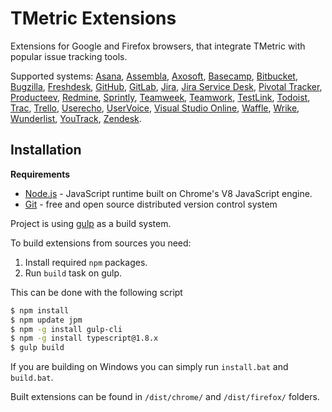 # TMetric Extensions
Extensions for Google and Firefox browsers, that integrate TMetric with popular issue tracking tools.

Supported systems: [Asana](https://asana.com/), [Assembla](https://www.assembla.com/), [Axosoft](https://www.axosoft.com/), [Basecamp](https://basecamp.com/), [Bitbucket](https://bitbucket.org/), [Bugzilla](https://www.bugzilla.org/), [Freshdesk](https://freshdesk.com/), [GitHub](https://github.com/), [GitLab](https://gitlab.com/), [Jira](https://www.atlassian.com/software/jira), [Jira Service Desk](https://www.atlassian.com/software/jira/service-desk), [Pivotal Tracker](https://www.pivotaltracker.com/), [Producteev](https://www.producteev.com/), [Redmine](https://www.redmine.org/), [Sprintly](https://sprint.ly/), [Teamweek](https://teamweek.com/), [Teamwork](https://www.teamwork.com/), [TestLink](http://testlink.org/), [Todoist](https://todoist.com), [Trac](https://trac.edgewall.org/), [Trello](https://trello.com/), [Userecho](http://userecho.com/), [UserVoice](https://www.uservoice.com/), [Visual Studio Online](https://www.visualstudio.com/), [Waffle](https://waffle.io/), [Wrike](https://www.wrike.com/), [Wunderlist](https://www.wunderlist.com/), [YouTrack](https://www.jetbrains.com/youtrack/), [Zendesk](https://www.zendesk.com).

## Installation
**Requirements**
 - [Node.js](https://nodejs.org) - JavaScript runtime built on Chrome's V8 JavaScript engine. 
 - [Git](https://git-scm.com) - free and open source distributed version control system 

Project is using [gulp](http://gulpjs.com/) as a build system.

To build extensions from sources you need:
1. Install required `npm` packages.
2. Run `build` task on gulp.

This can be done with the following script
```sh
$ npm install
$ npm update jpm
$ npm -g install gulp-cli
$ npm -g install typescript@1.8.x
$ gulp build
```

If you are building on Windows you can simply run `install.bat` and `build.bat`.

Built extensions can be found in `/dist/chrome/` and `/dist/firefox/` folders.

